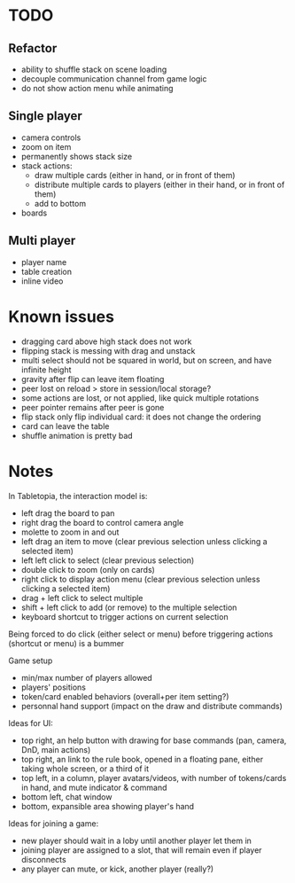 # TODO

## Refactor

- ability to shuffle stack on scene loading
- decouple communication channel from game logic
- do not show action menu while animating

## Single player

- camera controls
- zoom on item
- permanently shows stack size
- stack actions:
  - draw multiple cards (either in hand, or in front of them)
  - distribute multiple cards to players (either in their hand, or in front of them)
  - add to bottom
- boards

## Multi player

- player name
- table creation
- inline video

# Known issues

- dragging card above high stack does not work
- flipping stack is messing with drag and unstack
- multi select should not be squared in world, but on screen, and have infinite height
- gravity after flip can leave item floating
- peer lost on reload > store in session/local storage?
- some actions are lost, or not applied, like quick multiple rotations
- peer pointer remains after peer is gone
- flip stack only flip individual card: it does not change the ordering
- card can leave the table
- shuffle animation is pretty bad

# Notes

In Tabletopia, the interaction model is:

- left drag the board to pan
- right drag the board to control camera angle
- molette to zoom in and out
- left drag an item to move (clear previous selection unless clicking a selected item)
- left left click to select (clear previous selection)
- double click to zoom (only on cards)
- right click to display action menu (clear previous selection unless clicking a selected item)
- drag + left click to select multiple
- shift + left click to add (or remove) to the multiple selection
- keyboard shortcut to trigger actions on current selection

Being forced to do click (either select or menu) before triggering actions (shortcut or menu) is a bummer

Game setup

- min/max number of players allowed
- players' positions
- token/card enabled behaviors (overall+per item setting?)
- personnal hand support (impact on the draw and distribute commands)

Ideas for UI:

- top right, an help button with drawing for base commands (pan, camera, DnD, main actions)
- top right, an link to the rule book, opened in a floating pane, either taking whole screen, or a third of it
- top left, in a column, player avatars/videos, with number of tokens/cards in hand, and mute indicator & command
- bottom left, chat window
- bottom, expansible area showing player's hand

Ideas for joining a game:

- new player should wait in a loby until another player let them in
- joining player are assigned to a slot, that will remain even if player disconnects
- any player can mute, or kick, another player (really?)
